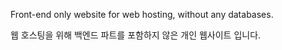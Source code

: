 Front-end only website for web hosting, without any databases.

웹 호스팅을 위해 백엔드 파트를 포함하지 않은 개인 웹사이트 입니다.
